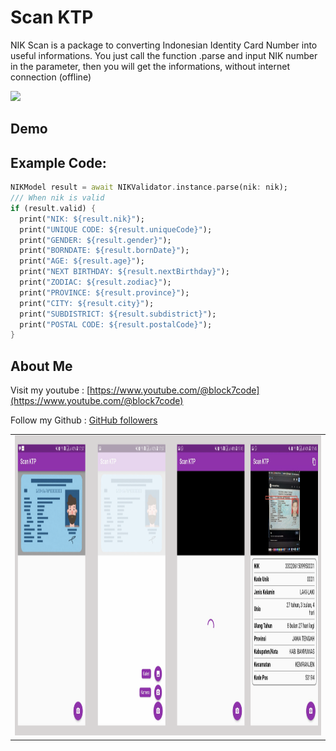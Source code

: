 
# Scan KTP

NIK Scan is a package to converting Indonesian Identity Card Number into useful informations.
You just call the function .parse and input NIK number in the parameter, then you will get the informations, without internet connection (offline)

<img src="https://i.ibb.co/B4716Rt/IMG-20210220-184403.jpg" height="480px">

## Demo
<table style={border:"none"}><tr>
  <tr>
    <td><img src="./screenshots/ss.png" height="480px"></td>
 
  </tr>

## Example Code:
```dart
NIKModel result = await NIKValidator.instance.parse(nik: nik);
/// When nik is valid
if (result.valid) {
  print("NIK: ${result.nik}");
  print("UNIQUE CODE: ${result.uniqueCode}");
  print("GENDER: ${result.gender}");
  print("BORNDATE: ${result.bornDate}");
  print("AGE: ${result.age}");
  print("NEXT BIRTHDAY: ${result.nextBirthday}");
  print("ZODIAC: ${result.zodiac}");
  print("PROVINCE: ${result.province}");
  print("CITY: ${result.city}");
  print("SUBDISTRICT: ${result.subdistrict}");
  print("POSTAL CODE: ${result.postalCode}");
}
```

## About Me
Visit my youtube : [https://www.youtube.com/@block7code](https://www.youtube.com/@block7code)

Follow my Github : [GitHub followers](https://github.com/block7code?tab=followers)



